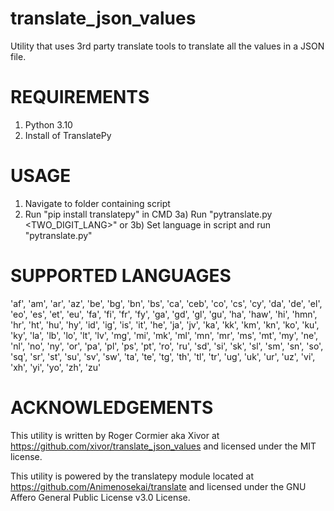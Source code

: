 # translate_json_values
Utility that uses 3rd party translate tools to translate all the values in a JSON file.



# REQUIREMENTS
1) Python 3.10
2) Install of TranslatePy



# USAGE
1) Navigate to folder containing script
2) Run "pip install translatepy" in CMD
3a) Run "pytranslate.py <TWO_DIGIT_LANG>" or
3b) Set language in script and run "pytranslate.py"



# SUPPORTED LANGUAGES
'af', 'am', 'ar', 'az', 'be', 'bg', 'bn', 'bs', 'ca', 'ceb', 'co', 'cs', 'cy', 'da', 'de', 'el', 'eo', 'es', 'et', 'eu', 'fa', 'fi', 'fr', 'fy', 'ga', 'gd', 'gl', 'gu', 'ha', 'haw', 'hi', 'hmn', 'hr', 'ht', 'hu', 'hy', 'id', 'ig', 'is', 'it', 'he', 'ja', 'jv', 'ka', 'kk', 'km', 'kn', 'ko', 'ku', 'ky', 'la', 'lb', 'lo', 'lt', 'lv', 'mg', 'mi', 'mk', 'ml', 'mn', 'mr', 'ms', 'mt', 'my', 'ne', 'nl', 'no', 'ny', 'or', 'pa', 'pl', 'ps', 'pt', 'ro', 'ru', 'sd', 'si', 'sk', 'sl', 'sm', 'sn', 'so', 'sq', 'sr', 'st', 'su', 'sv', 'sw', 'ta', 'te', 'tg', 'th', 'tl', 'tr', 'ug', 'uk', 'ur', 'uz', 'vi', 'xh', 'yi', 'yo', 'zh', 'zu'



# ACKNOWLEDGEMENTS
This utility is written by Roger Cormier aka Xivor at 
https://github.com/xivor/translate_json_values and licensed under the MIT license.

This utility is powered by the translatepy module located at 
https://github.com/Animenosekai/translate and licensed under the GNU Affero General 
Public License v3.0 License.
